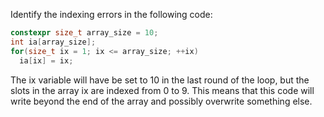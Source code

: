 Identify the indexing errors in the following code:
```cpp
constexpr size_t array_size = 10;
int ia[array_size];
for(size_t ix = 1; ix <= array_size; ++ix)
  ia[ix] = ix;
```
The ix variable will have be set to 10 in the last round of the loop, but the slots in the array ix are indexed from 0 to 9. This means that this code will write beyond the end of the array and possibly overwrite something else.
